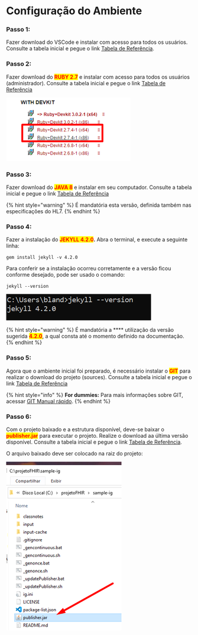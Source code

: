 # Configuração do Ambiente



### Passo 1:&#x20;

Fazer download do VSCode e instalar com acesso para todos os usuários. Consulte a tabela inicial e pegue o link [Tabela de Referência](../leia-primeiro.md).

### Passo 2:&#x20;

Fazer download do <mark style="color:red;">**RUBY 2.7**</mark> <mark style="color:red;"></mark><mark style="color:red;"></mark> e instalar com acesso para todos os usuários (administrador). Consulte a tabela inicial e pegue o link [Tabela de Referência](../leia-primeiro.md)

&#x20;

![Não esquecer de selecionar se seu computador seja (x86) ou (x64).](<../../.gitbook/assets/image (12).png>)



### Passo 3:

Fazer download do <mark style="color:red;"></mark> <mark style="color:red;"></mark><mark style="color:red;">**JAVA 8**</mark> e instalar em seu computador. Consulte a tabela inicial e pegue o link [Tabela de Referência](../leia-primeiro.md)

{% hint style="warning" %}
É mandatória esta versão, definida também nas especificações do HL7.
{% endhint %}

### Passo 4:

Fazer a instalação do <mark style="color:red;">**JEKYLL 4.2.0**</mark>**.** Abra o terminal, e execute a seguinte linha:&#x20;

```
gem install jekyll -v 4.2.0
```

Para conferir se a instalação ocorreu corretamente e a versão ficou conforme desejado, pode ser usado o comando:

```
jekyll --version
```

![](<../../.gitbook/assets/image (25).png>)

{% hint style="warning" %}
É mandatória a **** utilização da versão sugerida <mark style="color:red;">**4.2.0**</mark>, a qual consta até o momento definido na documentação.
{% endhint %}

### Passo 5:&#x20;

Agora que o ambiente inicial foi preparado, é necessário instalar o <mark style="color:red;">**GIT**</mark> para realizar o download do projeto (sources). Consulte a tabela inicial e pegue o link [Tabela de Referência](../leia-primeiro.md)

{% hint style="info" %}
**For dummies:** Para mais informações sobre GIT, acessar [GIT Manual rápido](https://git-scm.com/book/pt-br/v2/Come%C3%A7ando-O-B%C3%A1sico-do-Git).
{% endhint %}

### Passo 6:&#x20;

Com o projeto baixado e a estrutura disponível, deve-se baixar o <mark style="color:red;">**publisher.jar**</mark> para executar o projeto. Realize o download aa última versão disponível. Consulte a tabela inicial e pegue o link [Tabela de Referência](../leia-primeiro.md).&#x20;

O arquivo baixado deve ser colocado na raiz do projeto:

![](<../../.gitbook/assets/image (14).png>)

